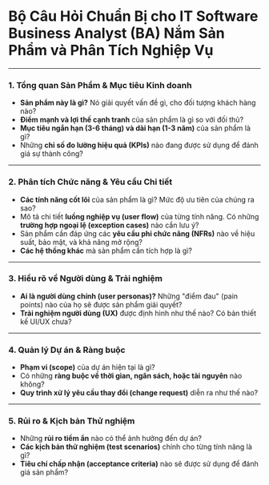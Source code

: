 # **Bộ Câu Hỏi Chuẩn Bị cho IT Software Business Analyst (BA) Nắm Sản Phẩm và Phân Tích Nghiệp Vụ**

---

### **1. Tổng quan Sản Phẩm & Mục tiêu Kinh doanh**

* **Sản phẩm này là gì?** Nó giải quyết vấn đề gì, cho đối tượng khách hàng nào?
* **Điểm mạnh và lợi thế cạnh tranh** của sản phẩm là gì so với đối thủ?
* **Mục tiêu ngắn hạn (3-6 tháng) và dài hạn (1-3 năm)** của sản phẩm là gì?
* Những **chỉ số đo lường hiệu quả (KPIs)** nào đang được sử dụng để đánh giá sự thành công?

---

### **2. Phân tích Chức năng & Yêu cầu Chi tiết**

* **Các tính năng cốt lõi** của sản phẩm là gì? Mức độ ưu tiên của chúng ra sao?
* Mô tả chi tiết **luồng nghiệp vụ (user flow)** của từng tính năng. Có những **trường hợp ngoại lệ (exception cases)** nào cần lưu ý?
* Sản phẩm cần đáp ứng các **yêu cầu phi chức năng (NFRs)** nào về hiệu suất, bảo mật, và khả năng mở rộng?
* **Các hệ thống khác** mà sản phẩm cần tích hợp là gì?

---

### **3. Hiểu rõ về Người dùng & Trải nghiệm**

* **Ai là người dùng chính (user personas)?** Những "điểm đau" (pain points) nào của họ sẽ được sản phẩm giải quyết?
* **Trải nghiệm người dùng (UX)** được định hình như thế nào? Có bản thiết kế UI/UX chưa?

---

### **4. Quản lý Dự án & Ràng buộc**

* **Phạm vi (scope)** của dự án hiện tại là gì?
* Có những **ràng buộc về thời gian, ngân sách, hoặc tài nguyên** nào không?
* **Quy trình xử lý yêu cầu thay đổi (change request)** diễn ra như thế nào?

---

### **5. Rủi ro & Kịch bản Thử nghiệm**

* Những **rủi ro tiềm ẩn** nào có thể ảnh hưởng đến dự án?
* **Các kịch bản thử nghiệm (test scenarios)** chính cho từng tính năng là gì?
* **Tiêu chí chấp nhận (acceptance criteria)** nào sẽ được sử dụng để đánh giá sản phẩm?